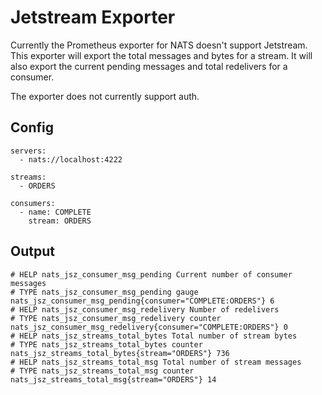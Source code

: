 # Jetstream Exporter

Currently the Prometheus exporter for NATS doesn't support Jetstream. This exporter will export
the total messages and bytes for a stream. It will also export the current pending messages and 
total redelivers for a consumer.

The exporter does not currently support auth.

## Config
```
servers:
  - nats://localhost:4222

streams:
  - ORDERS

consumers:
  - name: COMPLETE
    stream: ORDERS
```

## Output

```
# HELP nats_jsz_consumer_msg_pending Current number of consumer messages
# TYPE nats_jsz_consumer_msg_pending gauge
nats_jsz_consumer_msg_pending{consumer="COMPLETE:ORDERS"} 6
# HELP nats_jsz_consumer_msg_redelivery Number of redelivers
# TYPE nats_jsz_consumer_msg_redelivery counter
nats_jsz_consumer_msg_redelivery{consumer="COMPLETE:ORDERS"} 0
# HELP nats_jsz_streams_total_bytes Total number of stream bytes
# TYPE nats_jsz_streams_total_bytes counter
nats_jsz_streams_total_bytes{stream="ORDERS"} 736
# HELP nats_jsz_streams_total_msg Total number of stream messages
# TYPE nats_jsz_streams_total_msg counter
nats_jsz_streams_total_msg{stream="ORDERS"} 14
```

